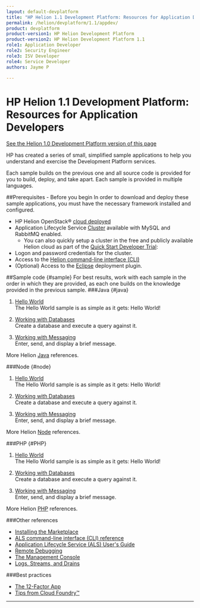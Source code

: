 ```yaml
---
layout: default-devplatform
title: "HP Helion 1.1 Development Platform: Resources for Application Developers"
permalink: /helion/devplatform/1.1/appdev/
product: devplatform
product-version1: HP Helion Development Platform
product-version2: HP Helion Development Platform 1.1
role1: Application Developer 
role2: Security Engineer
role3: ISV Developer
role4: Service Developer
authors: Jayme P

---
```

<!--PUBLISHED-->
# HP Helion 1.1 Development Platform: Resources for Application Developers
[See the Helion 1.0 Development Platform version of this page](/helion/devplatform/appdev/)

HP has created a series of small, simplified sample applications to help you understand and exercise the Development Platform services.

Each sample builds on the previous one and all source code is provided for you to build, deploy, and take apart. Each sample is provided in multiple languages.
 
##Prerequisites - Before you begin
In order to download and deploy these sample applications, you must have the necessary framework installed and configured.

- HP Helion OpenStack&#174; [cloud deployed](/helion/openstack/1.1/install/overview/)
- Application Lifecycle Service [Cluster](/helion/devplatform/1.1/deploy) available with MySQL and RabbitMQ enabled.
	- You can also quickly setup a cluster in the free and publicly available Helion cloud as part of the [Quick Start Developer Trial](/helion/devplatform/1.1/ALS-developer-trial-quick-start/): 
- Logon and password credentials for the cluster.
- Access to the [Helion command-line interface (CLI)](/helion/devplatform/1.1/als/user/client/)
- (Optional) Access to the [Eclipse](/helion/devplatform/1.1/eclipse/) deployment plugin.

##Sample code {#sample}
For best results, work with each sample in the order in which they are provided, as each one builds on the knowledge provided in the previous sample. 
###Java {#java}
1. [Hello World](/helion/devplatform/1.1/workbook/helloworld/java/) <br />
The Hello World sample is as simple as it gets: Hello World! 

2. [Working with Databases](/helion/devplatform/1.1/workbook/database/java/) <br />
Create a database and execute a query against it. <br />

3. [Working with Messaging](/helion/devplatform/1.1/workbook/messaging/java/)<br /> Enter, send, and display a brief message.<br /> 

More Helion [Java](/helion/devplatform/1.1/als/user/deploy/languages/java/) references.

###Node {#node}
1.  [Hello World](/helion/devplatform/1.1/workbook/helloworld/node/)<br />
The Hello World sample is as simple as it gets: Hello World! 

2. [Working with Databases](/helion/devplatform/1.1/workbook/database/node/) <br />
Create a database and execute a query against it.<br /> 


3. [Working with Messaging](/helion/devplatform/1.1/workbook/messaging/node/)<br /> Enter, send, and display a brief message.<br /> 

More Helion [Node](/helion/devplatform/1.1/als/user/deploy/languages/node/) references.
 
###PHP {#PHP}
1.  [Hello World](/helion/devplatform/1.1/workbook/helloworld/php/) <br />
The Hello World sample is as simple as it gets: Hello World! 

2. [Working with Databases](/helion/devplatform/1.1/workbook/database/php/) <br />
Create a database and execute a query against it.<br />

3. [Working with Messaging](/helion/devplatform/1.1/workbook/messaging/php/)<br /> Enter, send, and display a brief message.<br /> 

More Helion [PHP](/helion/devplatform/1.1/als/user/deploy/languages/php/) references.

###Other references
- [Installing the Marketplace](/helion/devplatform/1.1/marketplace)
- [ALS command-line interface (CLI) reference](/helion/devplatform/1.1/als/user/reference/client-ref/#command-ref-client)
- [Application Lifecycle Service (ALS) User's Guide](/helion/devplatform/1.1/als/user/)
- [Remote Debugging](/helion/devplatform/1.1/als/user/deploy/app-debug/)
- [The Management Console](/helion/devplatform/1.1/als/user/console/)
- [Logs, Streams, and Drains](/helion/devplatform/1.1/als/user/deploy/app-logs/)

###Best practices

- [The 12-Factor App](http://12factor.net/)
- [Tips from Cloud Foundry&#8482;](http://docs.cloudfoundry.org/devguide/deploy-apps/prepare-to-deploy.html)

----
